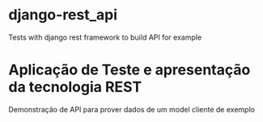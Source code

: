 # django-rest_api
Tests with django rest framework to build API for example

<h1> Aplicação de Teste e apresentação da tecnologia REST </h1>
<p> Demonstração de API para prover dados de um model cliente de exemplo </p>
